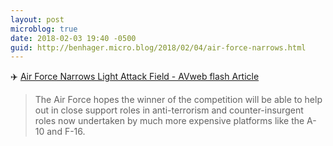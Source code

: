 ```yaml
---
layout: post
microblog: true
date: 2018-02-03 19:40 -0500
guid: http://benhager.micro.blog/2018/02/04/air-force-narrows.html
---
```

✈️ [Air Force Narrows Light Attack Field - AVweb flash Article](https://www.avweb.com/avwebflash/news/Air-Force-Narrows-Light-Attack-Field-230261-1.html)

> The Air Force hopes the winner of the competition will be able to help out in close support roles in anti-terrorism and counter-insurgent roles now undertaken by much more expensive platforms like the A-10 and F-16.
